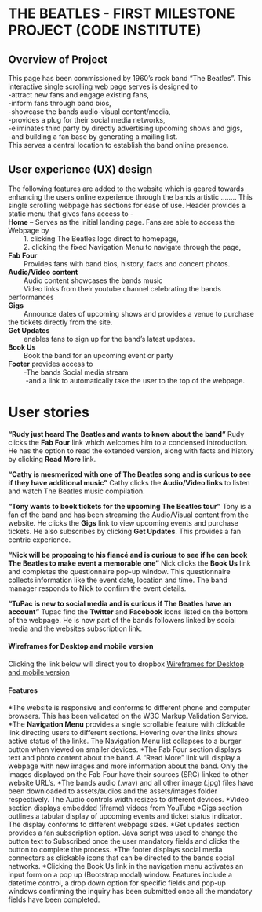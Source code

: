 # THE BEATLES - FIRST MILESTONE PROJECT (CODE INSTITUTE)

## Overview of Project
This page has been commissioned by 1960’s rock band “The Beatles”.  This interactive single scrolling web page serves is designed to<br/>
-attract new fans and engage existing fans,<br/>
-inform fans through band bios,<br/>
-showcase the bands audio-visual content/media,<br/>
-provides a plug for their social media networks,<br/>
-eliminates third party by directly advertising upcoming shows and gigs,<br/>
-and building a fan base by generating a mailing list.<br/>
This serves a central location to establish the band online presence.
 

## User experience (UX) design 
The following features are added to the website which is geared towards enhancing the users online experience through the 
bands artistic ……..  This single scrolling webpage has sections for ease of use.
Header provides a static menu that gives fans access to -<br/>
    **Home** – Serves as the initial landing page. Fans are able to access the Webpage by<br/>
    &nbsp;&nbsp;&nbsp;&nbsp;&nbsp;&nbsp;&nbsp;&nbsp;1.	clicking The Beatles logo direct to homepage,<br/>
    &nbsp;&nbsp;&nbsp;&nbsp;&nbsp;&nbsp;&nbsp;&nbsp;2.	clicking the fixed Navigation Menu to navigate through the page,<br/>
    **Fab Four** <br/>
     &nbsp;&nbsp;&nbsp;&nbsp;&nbsp;&nbsp;&nbsp;&nbsp;Provides fans with band bios, history, facts and concert photos.<br/>
    **Audio/Video content** <br/>
     &nbsp;&nbsp;&nbsp;&nbsp;&nbsp;&nbsp;&nbsp;&nbsp;Audio content showcases the bands music<br/>
     &nbsp;&nbsp;&nbsp;&nbsp;&nbsp;&nbsp;&nbsp;&nbsp;Video links from their youtube channel celebrating the bands performances<br/>
    **Gigs** <br/>
     &nbsp;&nbsp;&nbsp;&nbsp;&nbsp;&nbsp;&nbsp;&nbsp;Announce dates of upcoming shows and provides a venue to purchase the tickets directly from the site.<br/>
    **Get Updates** <br/>
     &nbsp;&nbsp;&nbsp;&nbsp;&nbsp;&nbsp;&nbsp;&nbsp;enables fans to sign up for the band’s latest updates.<br/>
    **Book Us**<br/>
     &nbsp;&nbsp;&nbsp;&nbsp;&nbsp;&nbsp;&nbsp;&nbsp;Book the band for an upcoming event or party<br/>
    **Footer** provides access to <br/>
     &nbsp;&nbsp;&nbsp;&nbsp;&nbsp;&nbsp;&nbsp;&nbsp;-The bands Social media stream<br/>
     &nbsp;&nbsp;&nbsp;&nbsp;&nbsp;&nbsp;&nbsp;&nbsp; -and a link to automatically take the user to the top of the webpage. <br/>
	

# User stories

 **“Rudy just heard The Beatles and wants to know about the band”**
Rudy clicks the **Fab Four** link which welcomes him to a condensed introduction. He has the option to read the extended version,
along with facts and history by clicking **Read More** link. 

**“Cathy is mesmerized with one of The Beatles song and is curious to see if they have additional music”**
Cathy clicks the **Audio/Video links** to listen and watch The Beatles music compilation.

**“Tony wants to book tickets for the upcoming The Beatles tour”**
Tony is a fan of the band and has been streaming the Audio/Visual content from the website. 
He clicks the **Gigs** link to view upcoming events and purchase tickets.
He also subscribes by clicking **Get Updates**. This provides a fan centric experience.  

**“Nick will be proposing to his fiancé and is curious to see if he can book The Beatles to make event a memorable one”**
Nick clicks the **Book Us** link and completes the questionnaire pop-up window. 
This questionnaire collects information like the event date, location and time. 
The band manager responds to Nick to confirm the event details.

**“TuPac is new to social media and is curious if The Beatles have an account”**
Tupac find the **Twitter** and **Facebook** icons listed on the bottom of the webpage. 
He is now part of the bands followers linked by social media and the websites subscription link.

#### Wireframes for Desktop and mobile version
Clicking the link below will direct you to dropbox
[Wireframes for Desktop and mobile version](https://www.dropbox.com/sh/kb2c7s5xm767xxi/AADAbJRUGHGs8sJOXAcoX8BPa?dl=0)


#### Features
*The website is responsive and conforms to different phone and computer browsers. This has been validated on the W3C Markup Validation Service.<br/>
*The **Navigation Menu** provides a single scrollable feature with clickable link directing users to different sections. 
Hovering over the links shows active status of the links. 
The Navigation Menu list collapses to a burger button when viewed on smaller devices.
*The Fab Four section displays text and photo content about the band. A “Read More” link will display a webpage with new images and more information about the band.
Only the images displayed on the Fab Four have their sources (SRC) linked to other website URL’s.
*The bands audio (.wav) and all other image (.jpg) files have been downloaded to assets/audios and the assets/images folder respectively. The Audio controls width resizes to different devices.
*Video section displays embedded (iframe) videos from YouTube
*Gigs section outlines a tabular display of upcoming events and ticket status indicator. The display conforms to different webpage sizes. 
*Get updates section provides a fan subscription option. Java script was used to change the button text to Subscribed once the user mandatory fields and clicks the button to complete the process.
*The footer displays social media connectors as clickable icons that can be directed to the bands social networks.
*Clicking the Book Us link in the navigation menu activates an input form on a pop up (Bootstrap modal) window.
Features include a datetime control, a drop down option for specific fields and pop-up windows confirming the inquiry has been submitted once all the mandatory fields have been completed.

